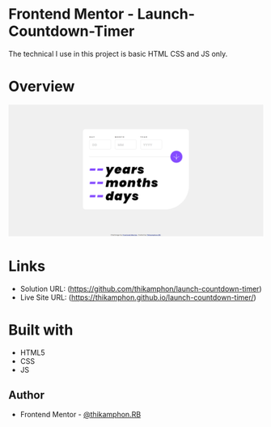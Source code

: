 # Frontend Mentor - Launch-Countdown-Timer

The technical I use in this project is basic HTML CSS and JS only.


# Overview
![enter image description here](https://github.com/thikamphon/Age-Calculate/blob/main/assets/images/overview.png)


# Links
- Solution URL: (https://github.com/thikamphon/launch-countdown-timer)
- Live Site URL: (https://thikamphon.github.io/launch-countdown-timer/)


# Built with

- HTML5
- CSS
- JS

## Author

- Frontend Mentor - [@thikamphon.RB](https://www.frontendmentor.io/profile/thikamphon)
